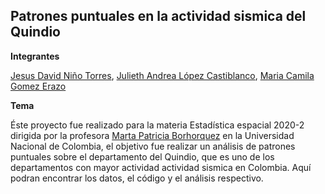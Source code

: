 ## Patrones puntuales en la actividad sismica del Quindio

**Integrantes**

[Jesus David Niño Torres](),
[Julieth Andrea López Castiblanco](),
[Maria Camila Gomez Erazo]() 

**Tema**

Éste proyecto fue realizado para la materia Estadística espacial 2020-2 dirigida por la profesora [Marta Patricia Borhorquez](https://sites.google.com/unal.edu.co/marthapatriciabohorquezcastaed/home) en la Universidad Nacional de Colombia, el objetivo fue realizar un análisis de patrones puntuales sobre el departamento del Quindio, que es uno de los departamentos con mayor actividad actividad sismica en Colombia. Aquí podran encontrar los datos, el código y el análisis respectivo.
